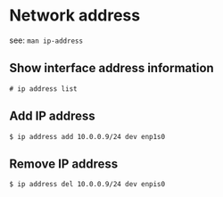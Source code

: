 # Network address

see: `man ip-address`

## Show interface address information
```
# ip address list
```

## Add IP address
```
$ ip address add 10.0.0.9/24 dev enp1s0 
```

## Remove IP address
```
$ ip address del 10.0.0.9/24 dev enpis0
```
